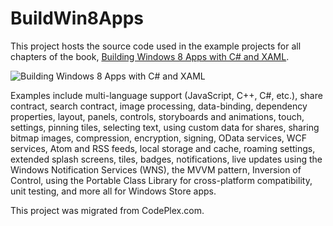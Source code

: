 # BuildWin8Apps

This project hosts the source code used in the example projects for all chapters of the book, [Building Windows 8 Apps with C# and XAML](http://amzn.to/2o6A75k).

![Building Windows 8 Apps with C# and XAML](https://github.com/JeremyLikness/BuildWin8Apps/blob/master/buildingwin8_160w.jpg?raw=true)

Examples include multi-language support (JavaScript, C++, C#, etc.), share contract, search contract, image processing, data-binding, dependency properties, layout, panels, controls, storyboards and animations,  touch, settings, pinning tiles, selecting text, using custom data for shares, sharing bitmap images, compression, encryption, signing, OData services, WCF services, Atom and RSS feeds, local storage and cache, roaming settings, extended splash screens, tiles, badges, notifications, live updates using the Windows Notification Services (WNS), the MVVM pattern, Inversion of Control, using the Portable Class Library for cross-platform compatibility, unit testing, and more all for Windows Store apps.

This project was migrated from CodePlex.com.

